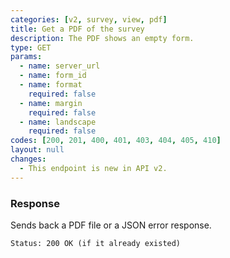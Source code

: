 ```yaml
---
categories: [v2, survey, view, pdf]
title: Get a PDF of the survey
description: The PDF shows an empty form.
type: GET
params: 
  - name: server_url 
  - name: form_id
  - name: format
    required: false
  - name: margin
    required: false
  - name: landscape
    required: false
codes: [200, 201, 400, 401, 403, 404, 405, 410]
layout: null
changes: 
  - This endpoint is new in API v2.
---
```


### Response

Sends back a PDF file or a JSON error response.

```Status: 200 OK (if it already existed)```

